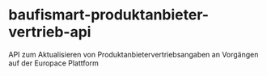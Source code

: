 # baufismart-produktanbieter-vertrieb-api
API zum Aktualisieren von Produktanbietervertriebsangaben  an Vorgängen auf der Europace Plattform
